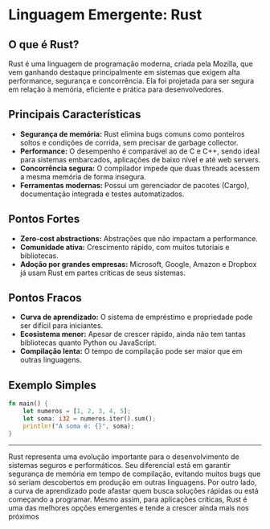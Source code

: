 # Linguagem Emergente: Rust

## O que é Rust?

Rust é uma linguagem de programação moderna, criada pela Mozilla, que vem ganhando destaque principalmente em sistemas que exigem alta performance, segurança e concorrência. Ela foi projetada para ser segura em relação à memória, eficiente e prática para desenvolvedores.

## Principais Características

- **Segurança de memória:** Rust elimina bugs comuns como ponteiros soltos e condições de corrida, sem precisar de garbage collector.
- **Performance:** O desempenho é comparável ao de C e C++, sendo ideal para sistemas embarcados, aplicações de baixo nível e até web servers.
- **Concorrência segura:** O compilador impede que duas threads acessem a mesma memória de forma insegura.
- **Ferramentas modernas:** Possui um gerenciador de pacotes (Cargo), documentação integrada e testes automatizados.

## Pontos Fortes

- **Zero-cost abstractions:** Abstrações que não impactam a performance.
- **Comunidade ativa:** Crescimento rápido, com muitos tutoriais e bibliotecas.
- **Adoção por grandes empresas:** Microsoft, Google, Amazon e Dropbox já usam Rust em partes críticas de seus sistemas.

## Pontos Fracos

- **Curva de aprendizado:** O sistema de empréstimo e propriedade pode ser difícil para iniciantes.
- **Ecosistema menor:** Apesar de crescer rápido, ainda não tem tantas bibliotecas quanto Python ou JavaScript.
- **Compilação lenta:** O tempo de compilação pode ser maior que em outras linguagens.

## Exemplo Simples

```rust
fn main() {
    let numeros = [1, 2, 3, 4, 5];
    let soma: i32 = numeros.iter().sum();
    println!("A soma é: {}", soma);
}
```

---

Rust representa uma evolução importante para o desenvolvimento de sistemas seguros e performáticos. Seu diferencial está em garantir segurança de memória em tempo de compilação, evitando muitos bugs que só seriam descobertos em produção em outras linguagens. Por outro lado, a curva de aprendizado pode afastar quem busca soluções rápidas ou está começando a programar. Mesmo assim, para aplicações críticas, Rust é uma das melhores opções emergentes e tende a crescer ainda mais nos próximos